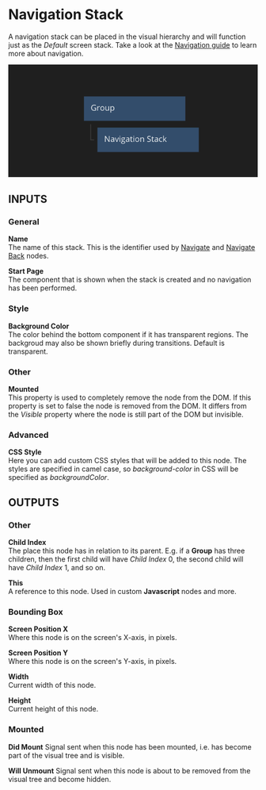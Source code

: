 # Navigation Stack

A navigation stack can be placed in the visual hierarchy and will function just as the _Default_ screen stack. Take a look at the [Navigation guide](/guides/navigation.md) to learn more about navigation.

<div class="ndl-images">
    <img src="/guides/navigation/navigation-stack.png" class="ndl-image med"></img>   
</div>

## INPUTS

### General

**Name**  
The name of this stack. This is the identifier used by [Navigate](/nodes/navigation/navigate.md) and [Navigate Back](/nodes/navigation/navigate-back.md) nodes.

**Start Page**  
The component that is shown when the stack is created and no navigation has been performed.

### Style

**Background Color**  
The color behind the bottom component if it has transparent regions. The backgroud may also be shown briefly during transitions. Default is transparent.

### Other

**Mounted**  
This property is used to completely remove the node from the DOM. If this property is set to false the node is removed from the DOM. It differs from the _Visible_ property where the node is still part of the DOM but invisible.

### Advanced

**CSS Style**  
Here you can add custom CSS styles that will be added to this node. The styles are specified in camel case, so _background-color_ in CSS will be specified as _backgroundColor_.

## OUTPUTS

### Other

**Child Index**  
The place this node has in relation to its parent. E.g. if a **Group** has three children, then the first child will have _Child Index_ 0, the second child will have _Child Index_ 1, and so on.

**This**  
A reference to this node. Used in custom **Javascript** nodes and more.

### Bounding Box

**Screen Position X**  
Where this node is on the screen's X-axis, in pixels.

**Screen Position Y**  
Where this node is on the screen's Y-axis, in pixels.

**Width**  
Current width of this node.

**Height**  
Current height of this node.

### Mounted

**Did Mount**
Signal sent when this node has been mounted, i.e. has become part of the visual tree and is visible.

**Will Unmount**
Signal sent when this node is about to be removed from the visual tree and become hidden.
